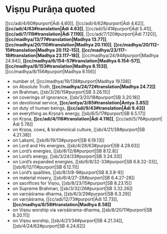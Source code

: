 # Viṣṇu Purāṇa quoted

[[cc/adi/4/60#purport|Ādi 4.60]], [[cc/adi/4/62#purport|Ādi 4.62]], **[[cc/adi/4/63#translation|Ādi 4.63]]**, [[cc/adi/5/41#purport|Ādi 5.41]], **[[cc/adi/7/119#translation|Ādi 7.119]]**, [[cc/adi/7/120#purport|Ādi 7.120]], **[[cc/madhya/13/77#translation|Madhya 13.77]]**, **[[cc/madhya/20/110#translation|Madhya 20.110]]**, **[[cc/madhya/20/112–15#translation|Madhya 20.112–15]]**, **[[cc/madhya/23/117–18#translation|Madhya 23.117–18]]**, [[cc/madhya/24/94#purport|Madhya 24.94]], **[[cc/madhya/6/154–57#translation|Madhya 6.154–57]]**, **[[cc/madhya/8/153#translation|Madhya 8.153]]**, [[cc/madhya/8/156#purport|Madhya 8.156]]

* number of, [[cc/madhya/19/138#purport|Madhya 19.138]]
* on Absolute Truth, **[[cc/madhya/24/72#translation|Madhya 24.72]]**
* on Brahman, [[sb/3/26/15#purport|SB 3.26.15]]
* on coverings of ignorance, [[sb/3/20/18#purport|SB 3.20.18]]
* on devotional service, **[[cc/antya/3/85#translation|Antya 3.85]]**
* on duty of human beings, **[[cc/adi/9/43#translation|Ādi 9.43]]**
* on everything as Kṛṣṇa’s energy, [[sb/6/5/17#purport|SB 6.5.17]]
* on Kṛṣṇa, **[[cc/adi/4/116#translation|Ādi 4.116]]**, [[cc/adi/5/76#purport|Ādi 5.76]]
* on Kṛṣṇa, cows, & brahminical culture, [[sb/4/21/38#purport|SB 4.21.38]]
* on Lakṣmī, [[sb/6/19/13#purport|SB 6.19.13]]
* on Lord and His energies, [[sb/4/28/63#purport|SB 4.28.63]]
* on Lord’s energies, [[sb/8/12/8#purport|SB 8.12.8]]
* on Lord’s energy, [[sb/3/24/33#purport|SB 3.24.33]]
* on Lord’s expanded energies, [[sb/6/8/32-33#purport|SB 6.8.32-33]], [[sb/6/12/11#purport|SB 6.12.11]]
* on Lord’s qualities, [[sb/8/3/8-9#purport|SB 8.3.8-9]]
* on material misery, [[sb/6/4/27-28#purport|SB 6.4.27-28]]
* on sacrifices for Viṣṇu, [[sb/8/23/15#purport|SB 8.23.15]]
* on Supreme Brahman, [[sb/3/32/26#purport|SB 3.32.26]]
* on varṇāśrama-dharma, [[sb/6/3/29#purport|SB 6.3.29]]
* on varṇāśrama, [[cc/adi/12/73#purport|Ādi 12.73]], **[[cc/madhya/8/58#translation|Madhya 8.58]]**
* on Viṣṇu worship via varṇāśrama-dharma, [[sb/8/20/11#purport|SB 8.20.11]]
* on Viṣṇu worship, [[sb/4/21/34#purport|SB 4.21.34]], [[sb/4/24/62#purport|SB 4.24.62]]
